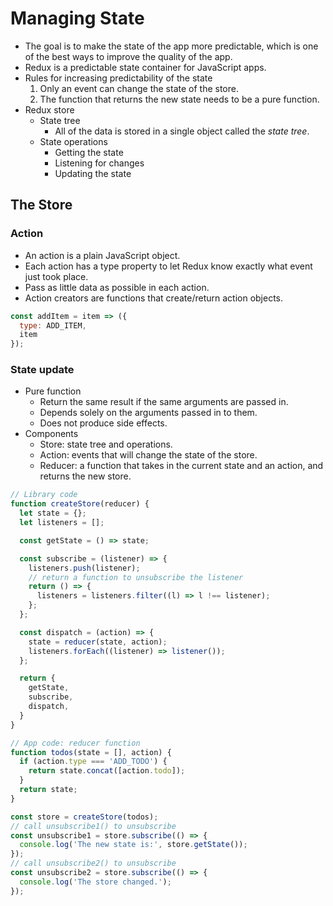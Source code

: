 # Managing State
- The goal is to make the state of the app more predictable, which is one of the best ways to improve the quality of the app.
- Redux is a predictable state container for JavaScript apps.
- Rules for increasing predictability of the state
  1. Only an event can change the state of the store.
  2. The function that returns the new state needs to be a pure function.
- Redux store
  - State tree
    - All of the data is stored in a single object called the *state tree*.
  - State operations
    - Getting the state
    - Listening for changes
    - Updating the state

## The Store

### Action
- An action is a plain JavaScript object.
- Each action has a type property to let Redux know exactly what event just took place.
- Pass as little data as possible in each action.
- Action creators are functions that create/return action objects.

```js
const addItem = item => ({
  type: ADD_ITEM,
  item
});
```

### State update
- Pure function
  - Return the same result if the same arguments are passed in.
  - Depends solely on the arguments passed in to them.
  - Does not produce side effects.
- Components
  - Store: state tree and operations.
  - Action: events that will change the state of the store.
  - Reducer: a function that takes in the current state and an action, and returns the new store.


```js
// Library code
function createStore(reducer) {
  let state = {};
  let listeners = [];

  const getState = () => state;

  const subscribe = (listener) => {
    listeners.push(listener);
    // return a function to unsubscribe the listener
    return () => {
      listeners = listeners.filter((l) => l !== listener);
    };
  };

  const dispatch = (action) => {
    state = reducer(state, action);
    listeners.forEach((listener) => listener());
  };

  return {
    getState,
    subscribe,
    dispatch,
  }
}

// App code: reducer function
function todos(state = [], action) {
  if (action.type === 'ADD_TODO') {
    return state.concat([action.todo]);
  }
  return state;
}

const store = createStore(todos);
// call unsubscribe1() to unsubscribe
const unsubscribe1 = store.subscribe(() => {
  console.log('The new state is:', store.getState());
});
// call unsubscribe2() to unsubscribe
const unsubscribe2 = store.subscribe(() => {
  console.log('The store changed.');
});
```


